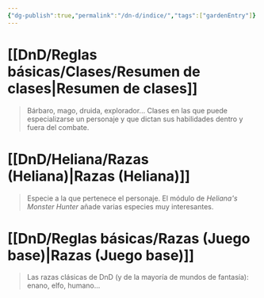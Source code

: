```yaml
---
{"dg-publish":true,"permalink":"/dn-d/indice/","tags":["gardenEntry"]}
---
```


# [[DnD/Reglas básicas/Clases/Resumen de clases\|Resumen de clases]]
> Bárbaro, mago, druida, explorador... Clases en las que puede especializarse un personaje y que dictan sus habilidades dentro y fuera del combate.

# [[DnD/Heliana/Razas (Heliana)\|Razas (Heliana)]]
> Especie a la que pertenece el personaje. El módulo de *Heliana's Monster Hunter* añade varias especies muy interesantes.

# [[DnD/Reglas básicas/Razas (Juego base)\|Razas (Juego base)]]
> Las razas clásicas de DnD (y de la mayoría de mundos de fantasía): enano, elfo, humano...